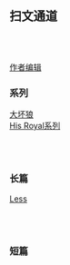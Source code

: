 ## 扫文通道
<br/>
<br/>

[作者编辑](https://github.com/Boheme130/Fiction.git.io/edit/gh-pages/index.md)

### 系列
[大坏狼](https://boheme130.github.io/BigBadWolf.git.io/) <br/>
[His Royal系列](https://boheme130.github.io/HisRoyaoSeries.git.io/) <br/>



<br/>
<br/>

### 长篇
[Less](https://boheme130.github.io/Less.git.io/)



<br/>
<br/>

### 短篇




